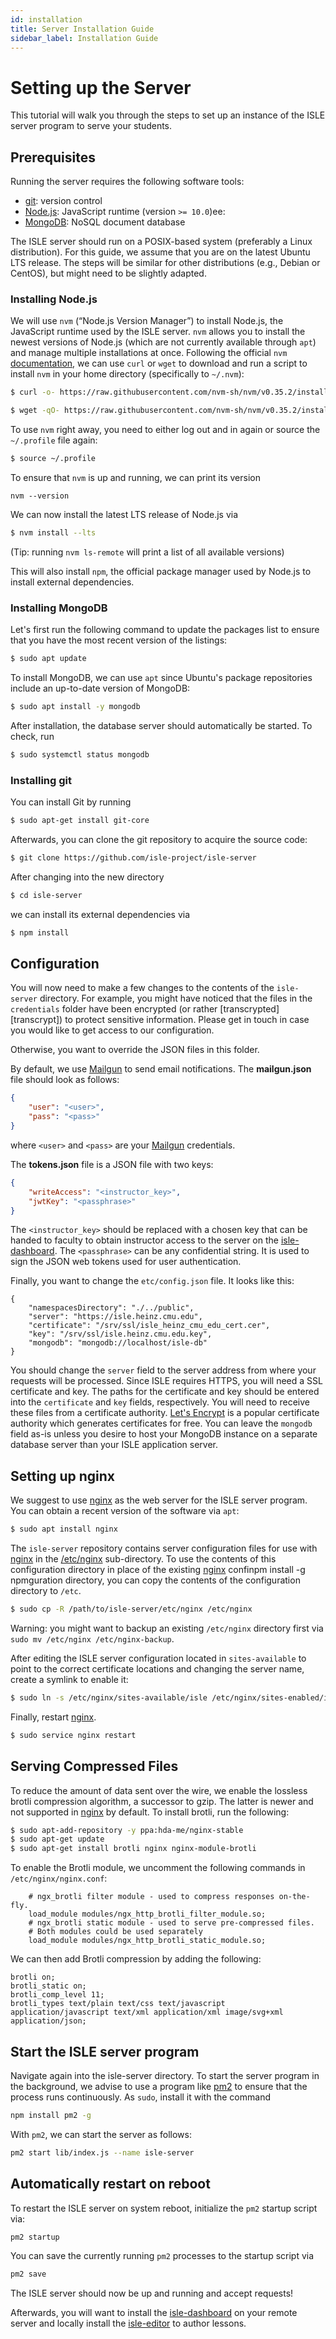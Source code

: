 ```yaml
---
id: installation
title: Server Installation Guide
sidebar_label: Installation Guide
---
```


# Setting up the Server

This tutorial will walk you through the steps to set up an instance of the ISLE server program to serve your students. 

## Prerequisites

Running the server requires the following software tools:

* [git][git]: version control
* [Node.js][node-js]: JavaScript runtime (version `>= 10.0`)ee: 
* [MongoDB][mongodb]: NoSQL document database

The ISLE server should run on a POSIX-based system (preferably a Linux distribution). For this guide, we assume that you are on the latest Ubuntu LTS release. The steps will be similar for other distributions (e.g., Debian or CentOS), but might need to be slightly adapted.

### Installing Node.js

We will use `nvm` (“Node.js Version Manager”) to install Node.js, the JavaScript runtime used by the ISLE server. `nvm` allows you to install the newest versions of Node.js (which are not currently available through `apt`) and manage multiple installations at once. Following the official `nvm` [documentation][nvm-docs], we can use `curl` or `wget` to download and run a script to install `nvm` in your home directory (specifically to `~/.nvm`):

```bash
$ curl -o- https://raw.githubusercontent.com/nvm-sh/nvm/v0.35.2/install.sh | bash
```

```bash
$ wget -qO- https://raw.githubusercontent.com/nvm-sh/nvm/v0.35.2/install.sh | bash
```

To use `nvm` right away, you need to either log out and in again or source the `~/.profile` file again:

```bash
$ source ~/.profile
```

To ensure that `nvm` is up and running, we can print its version

```
nvm --version
```

We can now install the latest LTS release of Node.js via

```bash
$ nvm install --lts
```

(Tip: running `nvm ls-remote` will print a list of all available versions)

This will also install `npm`, the official package manager used by Node.js to install external dependencies.

### Installing MongoDB

Let's first run the following command to update the packages list to ensure that you have the most recent version of the listings:

```bash
$ sudo apt update
```

To install MongoDB, we can use `apt` since Ubuntu's package repositories include an up-to-date version of MongoDB:

```bash
$ sudo apt install -y mongodb
```

After installation, the database server should automatically be started. To check, run

```bash
$ sudo systemctl status mongodb
```


### Installing git

You can install Git by running

```bash
$ sudo apt-get install git-core
```

Afterwards, you can clone the git repository to acquire the source code:

```bash
$ git clone https://github.com/isle-project/isle-server
```

After changing into the new directory

```bash
$ cd isle-server
```

we can install its external dependencies via

```bash
$ npm install
```

## Configuration

You will now need to make a few changes to the contents of the `isle-server` directory. For example, you might have noticed that the files in the `credentials` folder have been encrypted (or rather [transcrypted][transcrypt]) to protect sensitive information. Please get in touch in case you would like to get access to our configuration.

Otherwise, you want to override the JSON files in this folder. 

By default, we use [Mailgun][mailgun] to send email notifications. The **mailgun.json** file should look as follows:

```json
{
	"user": "<user>",
	"pass": "<pass>"
}
```

where `<user>` and `<pass>` are your [Mailgun][mailgun] credentials.

The **tokens.json** file is a JSON file with two keys:

```json
{
	"writeAccess": "<instructor_key>",
	"jwtKey": "<passphrase>"
}
```

The `<instructor_key>` should be replaced with a chosen key that can be handed to faculty to obtain instructor access to the server on the [isle-dashboard][isle-dashboard]. The `<passphrase>` can be any confidential string. It is used to sign the JSON web tokens used for user authentication.

Finally, you want to change the `etc/config.json` file. It looks like this:

```
{
	"namespacesDirectory": "./../public",
	"server": "https://isle.heinz.cmu.edu",
	"certificate": "/srv/ssl/isle_heinz_cmu_edu_cert.cer",
	"key": "/srv/ssl/isle.heinz.cmu.edu.key",
	"mongodb": "mongodb://localhost/isle-db"
}
```

You should change the `server` field to the server address from where your requests will be processed. Since ISLE requires HTTPS, you will need a SSL certificate and key. The paths for the certificate and key should be entered into the `certificate` and `key` fields, respectively. You will need to receive these files from a certificate authority. [Let's Encrypt][lets-encrypt] is a popular certificate authority which generates certificates for free. You can leave the `mongodb` field as-is unless you desire to host your MongoDB instance on a separate database server than your ISLE application server.

## Setting up nginx

We suggest to use [nginx][nginx] as the web server for the ISLE server program. You can obtain a recent version of the software via `apt`:

```bash
$ sudo apt install nginx
```

The `isle-server` repository contains server configuration files for use with [nginx][nginx] in the [/etc/nginx](https://github.com/isle-project/isle-server/tree/master/etc/nginx) sub-directory. To use the contents of this configuration directory in place of the existing [nginx][nginx] confinpm install -g npmguration directory, you can copy the contents of the configuration directory to `/etc`.

```bash
$ sudo cp -R /path/to/isle-server/etc/nginx /etc/nginx
```

Warning: you might want to backup an existing `/etc/nginx` directory first via `sudo mv /etc/nginx /etc/nginx-backup`.

After editing the ISLE server configuration located in `sites-available` to point to the correct certificate locations and changing the server name, create a symlink to enable it:

```bash
$ sudo ln -s /etc/nginx/sites-available/isle /etc/nginx/sites-enabled/isle
```

Finally, restart [nginx][nginx].

```bash
$ sudo service nginx restart
```

## Serving Compressed Files

To reduce the amount of data sent over the wire, we enable the lossless brotli compression algorithm, a successor to gzip. The latter is newer and not supported in [nginx][nginx] by default. To install brotli, run the following:

```bash
$ sudo apt-add-repository -y ppa:hda-me/nginx-stable
$ sudo apt-get update
$ sudo apt-get install brotli nginx nginx-module-brotli
```

To enable the Brotli module, we uncomment the following commands in `/etc/nginx/nginx.conf`:

```
    # ngx_brotli filter module - used to compress responses on-the-fly.
    load_module modules/ngx_http_brotli_filter_module.so;
    # ngx_brotli static module - used to serve pre-compressed files.
    # Both modules could be used separately
    load_module modules/ngx_http_brotli_static_module.so;
```

We can then add Brotli compression by adding the following:

```
brotli on;
brotli_static on;
brotli_comp_level 11;
brotli_types text/plain text/css text/javascript application/javascript text/xml application/xml image/svg+xml application/json;
```

## Start the ISLE server program

Navigate again into the isle-server directory. To start the server program in the background, we advise to use a program like [pm2][pm2] to ensure that the process runs continuously. As `sudo`, install it with the command

```bash
npm install pm2 -g
```

With `pm2`, we can start the server as follows:  

```bash
pm2 start lib/index.js --name isle-server
```

## Automatically restart on reboot

To restart the ISLE server on system reboot, initialize the `pm2` startup script via:

```bash
pm2 startup
```

You can save the currently running `pm2` processes to the startup script via

```bash
pm2 save
```

The ISLE server should now be up and running and accept requests!

Afterwards, you will want to install the [isle-dashboard][isle-dashboard] on your remote server and locally install the [isle-editor][isle-editor] to author lessons.

[git]: http://git-scm.com/
[node-js]: https://nodejs.org/en/
[mongodb]: https://mongodb.com
[nvm-docs]: https://github.com/nvm-sh/nvm#installing-and-updating
[mailgun]: https://www.mailgun.com/
[isle-dashboard]: https://github.com/isle-project/isle-dashboard
[lets-encrypt]: https://letsencrypt.org/
[nginx]: https://www.nginx.com/
[install-java8]: https://tecadmin.net/install-oracle-java-8-ubuntu-via-ppa/
[isle-dashboard]: https://github.com/isle-project/isle-dashboard
[isle-editor]: https://github.com/isle-project/isle-editor
[pm2]: https://github.com/Unitech/pm2
[jwt]: https://github.com/jitsi/lib-jitsi-meet/blob/master/doc/tokens.md
